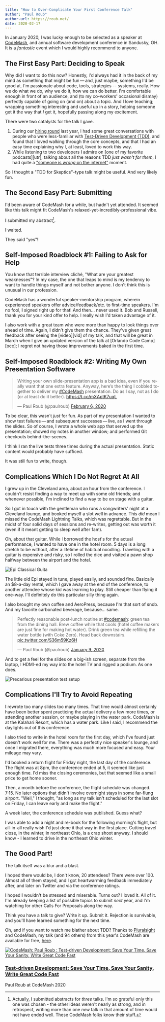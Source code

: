 ```yaml
---
title: "How to Over-Complicate Your First Conference Talk"
author: "Paul Roub"
author-url: https://roub.net/
date: 2020-02-17
---
```


In January 2020, I was lucky enough to be selected as a speaker at [CodeMash][codemash], and annual software development conference in Sandusky, OH. It is a *fantastic* event which I would highly recommend to anyone.

## The First Easy Part: Deciding to Speak

Why did I want to do this now? Honestly, I'd always had it in the back of my mind as something that might be fun — and, just maybe, something I'd be good at. I'm passionate about code, tools, strategies -- systems, really. How we do what we do, why we do it, how we can do better. I'm comfortable enough in front of an audience, and (to my co-workers' occasional dismay) perfectly capable of going on (and on) about a topic.  And I love teaching; wrapping something interesting and useful up in a story, helping someone get it the way that *I* get it, hopefully passing along my excitement.

There were two catalysts for the talk I gave.

1. During our [hiring round][ianblog] last year, I had some great conversations with people who were less-familiar with [Test-Driven Development (TDD)][tdd], and found
that I loved walking through the core concepts, and that I had an easy time explaining why I, at least, loved to work this way.
2. While listening to two developers I admire on [one of my favorite podcasts][utr], talking about all the reasons TDD *just wasn't for them*, I had quite a ["someone is *wrong* on the internet"][xkcd] moment.

So I thought a "TDD for Skeptics"-type talk might be useful. And very likely fun.

## The Second Easy Part: Submitting

I'd been aware of CodeMash for a while, but hadn't yet attended. It seemed like this talk might fit CodeMash's relaxed-yet-incredibly-professional vibe.

I submitted my abstract[^1].

I waited.

They said "yes"!

## Self-Imposed Roadblock #1: Failing to Ask for Help

You know that terrible interview cliché, "What are your greatest weaknesses"? In my case, the one that leaps to mind is my tendency to want to handle things myself and not bother anyone. I don't think this is unusual in our profession.

CodeMash has a wonderful speaker-mentorship program, wherein experienced speakers offer advice/feedback/etc. to first-time speakers. I'm no fool, I signed right up for that! And then... never used it. Bob and Russell, thank you for your kind offer to help. I really wish I'd taken advantage of it.

I also work with a great team who were more than happy to look things over ahead of time. Again, I didn't give them the chance.  They've given great feedback after seeing the [video][vid] of my talk, and that will be great in March when I give an updated version of the talk at [Orlando Code Camp][occ]; I regret not having those improvements baked in the first time.

## Self-Imposed Roadblock #2: Writing My Own Presentation Software

<blockquote class="twitter-tweet"><p lang="en" dir="ltr">Writing your own slide-presentation app is a bad idea, even if you really want that one extra feature. Anyway, here’s the thing I cobbled together to deliver my <a href="https://twitter.com/hashtag/CodeMash?src=hash&amp;ref_src=twsrc%5Etfw">#CodeMash</a> presentation. Do as I say, not as I do (or at least do it better). <a href="https://t.co/mXAptK7uqL">https://t.co/mXAptK7uqL</a></p>&mdash; Paul Roub (@paulroub) <a href="https://twitter.com/paulroub/status/1225480448496807938?ref_src=twsrc%5Etfw">February 6, 2020</a></blockquote> <script async src="https://platform.twitter.com/widgets.js" charset="utf-8"></script>

To be clear, this wasn't *just* for fun. As part of my presentation I wanted to show test failures — and subsequent successes — live, as I went through the slides. So of course, I wrote a whole web app that served up the presentation; showed my notes in another window; and performed Git checkouts behind-the-scenes.

I think I ran the live tests three times during the actual presentation. Static content would probably have sufficed.

It was still fun to write, though.

## Complications Which I Do Not Regret At All

I grew up in the Cleveland area, about an hour from the conference. I couldn't resist finding a way to meet up with some old friends; and whenever possible, I'm inclined to find a way to be on stage with a guitar.

So I got in touch with the gentleman who runs a songwriters' night at a Cleveland lounge, and booked myself a slot well in advance. This *did* mean I missed the CodeMash Lightning Talks, which was regrettable. But in the midst of four solid days of sessions and re-writes, getting out was worth it (even if it meant getting to sleep well after 1am).

Oh, about that guitar. While I borrowed the host's for the actual performance, I wanted to have one in the hotel room. 5 days is a long stretch to be without, after a lifetime of habitual noodling. Traveling with a guitar is expensive and risky, so I rolled the dice and visited a pawn shop halfway between the airport and the hotel.

<img class=scrapbook src=/images/epi.jpg alt="Epi Classical Guita" />

The little old Epi stayed in tune, played easily, and sounded fine. Basically an $8-a-day rental, which I gave away at the end of the conference, to another attendee whose kid was learning to play. Still cheaper than flying it one-way. I'll definitely do this particular silly thing again.

I also brought my own coffee and AeroPress, because I'm that sort of snob. And my favorite carbonated beverage, because... same.

<blockquote class="twitter-tweet"><p lang="en" dir="ltr">Perfectly reasonable post-lunch routine at <a href="https://twitter.com/hashtag/codemash?src=hash&amp;ref_src=twsrc%5Etfw">#codemash</a>: green tea from the dining hall. Brew coffee while that cools (hotel coffee makers are just fine for making hot water). Drink green tea while refilling the water bottle (with Coke Zero). Head back downstairs. <a href="https://t.co/S36m59Kz6H">pic.twitter.com/S36m59Kz6H</a></p>&mdash; Paul Roub (@paulroub) <a href="https://twitter.com/paulroub/status/1215324810953351170?ref_src=twsrc%5Etfw">January 9, 2020</a></blockquote> <script async src="https://platform.twitter.com/widgets.js" charset="utf-8"></script>

And to get a feel for the slides on a big-ish screen, separate from the laptop, I HDMI-ed my way into the hotel TV and rigged a podium. As one does.

<img class=scrapbook src=/images/testbed.jpg alt="Precarious presentation test setup" />


## Complications I'll Try to Avoid Repeating

I rewrote too many slides too many times. That time would almost certainly have been better spent practicing the actual delivery a few more times, or attending another session, or maybe playing in the water park. CodeMash is at the Kalahari Resort, which has a water park. Like I said, I recommend the daylights out of this conference.

I also tried to write in the hotel room for the first day, which I've found just doesn't work well for me. There was a perfectly nice speaker's lounge, and once I migrated there, everything was much more focused and easy. Your mileage may vary.


I'd booked a return flight for Friday night, the last day of the conference. The flight was at 8pm, the conference ended at 5, it seemed like just enough time. I'd miss the closing ceremonies, but that seemed like a small price to get home sooner.

Then, a month before the conference, the flight schedule was changed. 7:15. No later options that didn't involve overnight stays in some far-flung airport. "Well," I thought, "as long as my talk isn't scheduled for the last slot on Friday, I can leave early and make the flight."

A week later, the conference schedule was published. Guess what?

I was able to add a night and re-book for the following morning's flight, but all-in-all really wish I'd just done it that way in the first place. Cutting travel close, in the winter, in northeast Ohio, is a crap shoot anyway. I should know - I learned to drive in the northeast Ohio winter.

## The Good Part!

The talk itself was a blur and a blast.

I hoped there would be, I don't know, 20 attendees? There were over 100. Almost all of them stayed, and I got heartwarming feedback immediately after, and later on Twitter and via the conference ratings.

I hoped I wouldn't be stressed and miserable. Turns out? I loved it. All of it. I'm already keeping a list of possible topics to submit *next* year, and I'm watching for other Calls For Proposals along the way.

Think you have a talk to give? Write it up. Submit it. Rejection is survivable, and you'll have learned something for the next time.

Oh, and if you want to watch me blather about TDD? Thanks to [Pluralsight][pluralsight] and CodeMash, my talk (and 94 others) from this year's CodeMash are available for free, [here][codemashpres].

<div class="pluralsight-block">
  <a class=img href="https://www.pluralsight.com/courses/codemash-session-87"><img src="https://pluralsight.imgix.net/course-images/codemash-session-87-v1.jpg" alt="CodeMash: Paul Roub : Test-driven Development: Save Your Time, Save Your Sanity, Write Great Code Fast"></a>
  <div class=desc>
    <h3><a href="https://www.pluralsight.com/courses/codemash-session-87">Test-driven Development: Save Your Time, Save Your Sanity, Write Great Code Fast</a></h3>
    <p>Paul Roub at CodeMash 2020</p>
  </div>
</div>


[tdd]: https://www.agilealliance.org/glossary/tdd/
[codemash]: https://codemash.org/
[ianblog]: /blog/iterating-on-our-hiring-process/
[xkcd]: https://imgs.xkcd.com/comics/duty_calls.png
[codemashpres]: https://www.pluralsight.com/authors/codemash-conference
[pluralsight]: https://pluralsight.com/
[^1]: Actually, I submitted abstracts for *three* talks. I'm so grateful only this one was chosen - the other ideas weren't nearly as strong, and in retrospect, writing more than one *new* talk in that amount of time would not have ended well. These CodeMash folks know their stuff.
